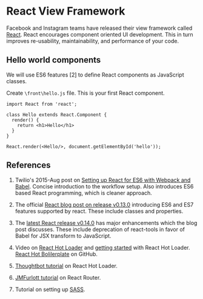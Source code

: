 # React View Framework

Facebook and Instagram teams have released their view framework called [React](http://facebook.github.io/react/). React encourages component oriented UI development. This in turn improves re-usability, maintainability, and performance of your code.

## Hello world components

We will use ES6 features [2] to define React components as JavaScript classes.

Create ```\front\hello.js``` file. This is your first React component.

```
import React from 'react';
 
class Hello extends React.Component {
  render() {
    return <h1>Hello</h1>
  }
}

React.render(<Hello/>, document.getElementById('hello'));
```


## References

1. Twilio's 2015-Aug post on [Setting up React for ES6 with Webpack and Babel](https://www.twilio.com/blog/2015/08/setting-up-react-for-es6-with-webpack-and-babel-2.html). Concise introduction to the workflow setup. Also introduces ES6 based React programming, which is cleaner approach.

2. The official [React blog post on release v0.13.0](https://facebook.github.io/react/blog/2015/01/27/react-v0.13.0-beta-1.html) introducing ES6 and ES7 features supported by react. These include classes and properties.

3. The [latest React release v0.14.0](https://facebook.github.io/react/blog/2015/10/07/react-v0.14.html) has major enhancements which the blog post discusses. These include deprecation of react-tools in favor of Babel for JSX transform to JavaScript.

4. Video on [React Hot Loader](https://vimeo.com/100010922) and [getting started](http://gaearon.github.io/react-hot-loader/getstarted/) with React Hot Loader. [React Hot Bolilerplate](https://github.com/gaearon/react-hot-boilerplate) on GitHub.

5. [Thoughtbot tutorial](https://robots.thoughtbot.com/setting-up-webpack-for-react-and-hot-module-replacement) on React Hot Loader.

6. [JMFurlott tutorial](http://jmfurlott.com/tutorial-setting-up-a-single-page-react-web-app-with-react-router-and-webpack/) on React Router.

7. Tutorial on setting up [SASS](http://www.jonathan-petitcolas.com/2015/05/15/howto-setup-webpack-on-es6-react-application-with-sass.html).